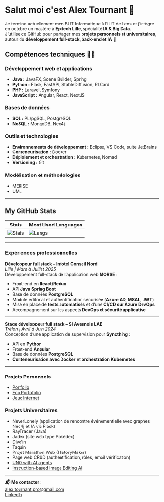 # Salut moi c'est Alex Tournant 👋

Je termine actuellement mon BUT Informatique à l’IUT de Lens et j’intègre en octobre un mastère à **Epitech Lille**, spécialité **IA & Big Data**.  
J’utilise ce GitHub pour partager mes **projets personnels et universitaires**, autour du **développement full-stack, back-end et IA** 🚀  

## **Compétences techniques 🧑‍💻**

### **Développement web et applications**  
- **Java :** JavaFX, Scene Builder, Spring  
- **Python :** Flask, FastAPI, StableDiffusion, RLCard  
- **PHP :** Laravel, Symfony  
- **JavaScript :** Angular, React, NextJS  

### **Bases de données**  
- **SQL :** PL/pgSQL, PostgreSQL  
- **NoSQL :** MongoDB, Neo4j  

### **Outils et technologies**  
- **Environnements de développement :** Eclipse, VS Code, suite JetBrains  
- **Conteneurisation :** Docker  
- **Déploiement et orchestration :** Kubernetes, Nomad  
- **Versioning :** Git  

### **Modélisation et méthodologies**  
- MERISE  
- UML  

---

## My GitHub Stats
| Stats | Most Used Languages |
|-------|----------------------|
| ![Stats](https://github-readme-stats.vercel.app/api?username=AlexTournant&show_icons=true&theme=radical) | ![Langs](https://github-readme-stats.vercel.app/api/top-langs/?username=AlexTournant&layout=compact&theme=radical) |

---

### **Expériences professionnelles**

**Développeur full stack – Infotel Conseil Nord**  
*Lille | Mars à Juillet 2025*  
Développement full-stack de l’application web **MORSE** :  
- Front-end en **React/Redux**  
- API **Java Spring Boot**  
- Base de données **PostgreSQL**  
- Module éditorial et authentification sécurisée (**Azure AD, MSAL, JWT**)  
- Mise en place de **tests automatisés** et d’une **CI/CD sur Azure DevOps**  
- Accompagnement sur les aspects **DevOps et sécurité applicative**

---

**Stage développeur full stack – SI Avesnois LAB**  
*Trélon | Avril à Juin 2024*  
Conception d’une application de supervision pour **Syncthing** :  
- API en **Python**  
- Front-end **Angular**  
- Base de données **PostgreSQL**  
- **Conteneurisation avec Docker** et **orchestration Kubernetes**  

---

### **Projets Personnels**
- [Portfolio](https://alextournant.github.io/portfolio/)
- [Eco Portofolio](https://eco-portfolio-three.vercel.app/)
- [Jeux Internet](https://alextournant.github.io/jeuxInternet/)

### **Projets Universitaires**
- NeverLonely (application de rencontre événementielle avec graphes Neo4j et IA via Flask)  
- RayTracer (Java)  
- Jadex (site web type Pokédex)  
- Dive'in  
- Taquin  
- Projet Marathon Web (HistoryMaker)  
- Page web CRUD (authentification, rôles, email vérification)  
- [UNO with AI agents](https://colab.research.google.com/drive/1GXfvFA_7nBMWKMvgM4qkZkfyAvHkIBYr?usp=sharing)  
- [Instruction-based Image Editing AI](https://colab.research.google.com/drive/1X0I4nN9201qPsfUCmEL71d0V5tjugdNi?usp=sharing)  

---

**📬 Me contacter :**  
alex.tournant.pro@gmail.com  
[LinkedIn](https://www.linkedin.com/in/alex-tournant/)

